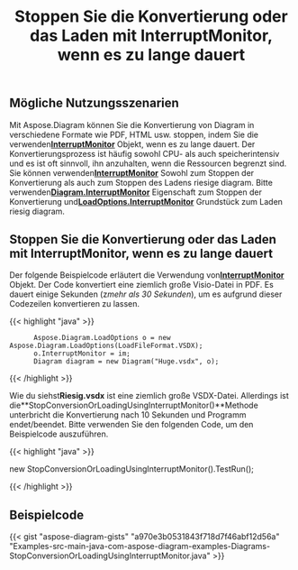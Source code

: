 ﻿---
title: Stoppen Sie die Konvertierung oder das Laden mit InterruptMonitor, wenn es zu lange dauert
type: docs
weight: 30
url: /de/java/stop-conversion-or-loading-using-interruptmonitor-when-it-is-taking-too-long/
---
## **Mögliche Nutzungsszenarien**

Mit Aspose.Diagram können Sie die Konvertierung von Diagram in verschiedene Formate wie PDF, HTML usw. stoppen, indem Sie die verwenden[**InterruptMonitor**](https://reference.aspose.com/diagram/java/com.aspose.diagram/InterruptMonitor) Objekt, wenn es zu lange dauert. Der Konvertierungsprozess ist häufig sowohl CPU- als auch speicherintensiv und es ist oft sinnvoll, ihn anzuhalten, wenn die Ressourcen begrenzt sind. Sie können verwenden[**InterruptMonitor**](https://reference.aspose.com/diagram/java/com.aspose.diagram/InterruptMonitor) Sowohl zum Stoppen der Konvertierung als auch zum Stoppen des Ladens riesige diagram. Bitte verwenden[**Diagram.InterruptMonitor**](https://reference.aspose.com/diagram/java/com.aspose.diagram/loadoptions#InterruptMonitor) Eigenschaft zum Stoppen der Konvertierung und[**LoadOptions.InterruptMonitor**](https://reference.aspose.com/diagram/java/com.aspose.diagram/loadoptions#InterruptMonitor) Grundstück zum Laden riesig diagram.

## **Stoppen Sie die Konvertierung oder das Laden mit InterruptMonitor, wenn es zu lange dauert**

Der folgende Beispielcode erläutert die Verwendung von[**InterruptMonitor**](https://reference.aspose.com/diagram/java/com.aspose.diagram/InterruptMonitor) Objekt. Der Code konvertiert eine ziemlich große Visio-Datei in PDF. Es dauert einige Sekunden (z*mehr als 30 Sekunden*), um es aufgrund dieser Codezeilen konvertieren zu lassen.

{{< highlight "java" >}}

	      Aspose.Diagram.LoadOptions o = new Aspose.Diagram.LoadOptions(LoadFileFormat.VSDX);
	      o.InterruptMonitor = im;
	      Diagram diagram = new Diagram("Huge.vsdx", o);

{{< /highlight >}}

 Wie du siehst**Riesig.vsdx** ist eine ziemlich große VSDX-Datei. Allerdings ist die**StopConversionOrLoadingUsingInterruptMonitor()**Methode unterbricht die Konvertierung nach 10 Sekunden und Programm endet/beendet. Bitte verwenden Sie den folgenden Code, um den Beispielcode auszuführen.

{{< highlight "java" >}}

 new StopConversionOrLoadingUsingInterruptMonitor().TestRun();

{{< /highlight >}}

## **Beispielcode**
{{< gist "aspose-diagram-gists" "a970e3b0531843f718d7f46abf12d56a" "Examples-src-main-java-com-aspose-diagram-examples-Diagrams-StopConversionOrLoadingUsingInterruptMonitor.java" >}}
